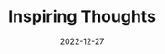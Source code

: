 ---
slug: thought-for-the-day
title: "Inspiring Thoughts"
date: 2022-12-27
excerpt: 'Authors act as conscience keepers of the society.'
tags: [Inspiration, Motivation, Quotes, Thoughts]
---